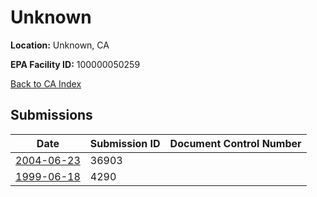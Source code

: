 # Unknown

**Location:** Unknown, CA

**EPA Facility ID:** 100000050259

[Back to CA Index](../../index.md)

## Submissions

| Date | Submission ID | Document Control Number |
|------|--------------|-------------------------|
| [2004-06-23](submissions/36903.md) | 36903 |  |
| [1999-06-18](submissions/4290.md) | 4290 |  |
